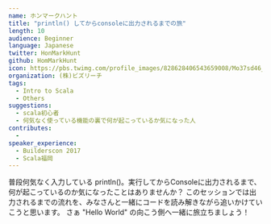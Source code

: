 ```yaml
---
name: ホンマークハント
title: "println() してからconsoleに出力されるまでの旅"
length: 10
audience: Beginner
language: Japanese
twitter: HonMarkHunt
github: HomMarkHunt
icon: https://pbs.twimg.com/profile_images/828628406543659008/Mo37sd46_400x400.jpg
organization: (株)ビズリーチ
tags:
  - Intro to Scala
  - Others
suggestions:
  - scala初心者
  - 何気なく使っている機能の裏で何が起こっているか気になった人
contributes:
  - 
speaker_experience:
  - Builderscon 2017
  - Scala福岡
---
```

普段何気なく入力している println()。実行してからConsoleに出力されるまで、何が起こっているのか気になったことはありませんか？
このセッションでは出力されるまでの流れを、みなさんと一緒にコードを読み解きながら追いかけていこうと思います。
さぁ "Hello World" の向こう側へ一緒に旅立ちましょう！

